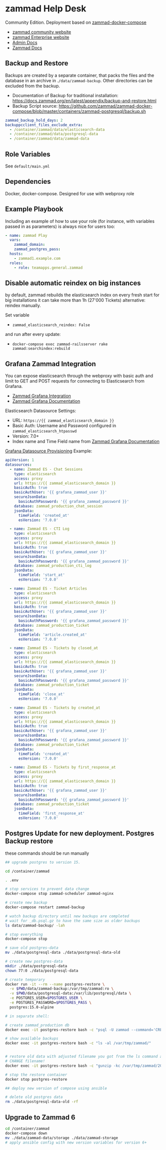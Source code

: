 # zammad Help Desk

Community Edition. Deployment based on [zammad-docker-compose](https://github.com/zammad/zammad-docker-compose)

* [zammad community website](https://zammad.org/)
* [zammad Enterprise website](https://zammad.com/)
* [Admin Docs](https://admin-docs.zammad.org/en/latest/index.html)
* [Zammad Docs](https://docs.zammad.org/en/latest/index.html)

## Backup and Restore

Backups are created by a separate container, that packs the files and the database in an archive in .`/data/zammad-backup`. Other directories can be excluded from the backup.

* Documentation of Backup for traditional installation: <https://docs.zammad.org/en/latest/appendix/backup-and-restore.html>
* Backup Script source: <https://github.com/zammad/zammad-docker-compose/blob/master/containers/zammad-postgresql/backup.sh>

~~~yaml
zammad_backup_hold_days: 2
backuppcclient_files_exclude_extra:
  - /container/zammad/data/elasticsearch-data
  - /container/zammad/data/postgresql-data
  - /container/zammad/data/zammad-data
~~~

## Role Variables

See `default/main.yml`

## Dependencies

Docker, docker-compose. Designed for use with webproxy role

## Example Playbook

Including an example of how to use your role (for instance, with variables passed in as parameters) is always nice for users too:

~~~yaml
- name: zammad Play
  vars:
    zammad_domain:
    zammad_postgres_pass:
  hosts:
    - zammad1.example.com
  roles:
    - role: teamapps.general.zammad
~~~

## Disable automatic reindex on big instances

by default, zammad rebuilds the elasticsearch index on every fresh start
for big installations it can take more than 1h (27'000 Tickets)
alternative: reindex manually.

Set variable

* `zammad_elasticsearch_reindex: False`

and run after every update:

* `docker-compose exec zammad-railsserver rake zammad:searchindex:rebuild`

## Grafana Zammad Integration

You can expose elasticsearch through the webproxy with basic auth and limit to GET and POST requests for connecting to Elasticsearch from Grafana.

* [Zammad Grafana Integration](https://zammad.com/de/produkt/features/grafana-integration)
* [Zammad Grafana Documentation](https://docs.zammad.org/en/latest/appendix/reporting-tools-thirdparty/grafana.html)

Elasticsearch Datasource Settings:

* URL: `https://{{ zammad_elasticsearch_domain }}`
* Basic Auth: Username and Password configured in `zammad_elasticsearch_htpasswd`
* Version: 7.0+
* Index name and Time Field name from [Zammad Grafana Documentation](https://docs.zammad.org/en/latest/appendix/reporting-tools-thirdparty/grafana.html#setting-up-required-data-sources)

[Grafana Datasource Provisioning](https://grafana.com/docs/grafana/latest/datasources/elasticsearch/#configure-the-data-source-with-provisioning) Example:

~~~yaml
apiVersion: 1
datasources:
  - name: Zammad ES - Chat Sessions
    type: elasticsearch
    access: proxy
    url: https://{{ zammad_elasticsearch_domain }}
    basicAuth: true
    basicAuthUser: '{{ grafana_zammad_user }}'
    secureJsonData:
      basicAuthPassword: '{{ grafana_zammad_password }}'
    database: zammad_production_chat_session
    jsonData:
      timeField: 'created_at'
      esVersion: '7.0.0'

  - name: Zammad ES - CTI Log
    type: elasticsearch
    access: proxy
    url: https://{{ zammad_elasticsearch_domain }}
    basicAuth: true
    basicAuthUser: '{{ grafana_zammad_user }}'
    secureJsonData:
      basicAuthPassword: '{{ grafana_zammad_password }}'
    database: zammad_production_cti_log
    jsonData:
      timeField: 'start_at'
      esVersion: '7.0.0'

  - name: Zammad ES - Ticket Articles
    type: elasticsearch
    access: proxy
    url: https://{{ zammad_elasticsearch_domain }}
    basicAuth: true
    basicAuthUser: '{{ grafana_zammad_user }}'
    secureJsonData:
      basicAuthPassword: '{{ grafana_zammad_password }}'
    database: zammad_production_ticket
    jsonData:
      timeField: 'article.created_at'
      esVersion: '7.0.0'

  - name: Zammad ES - Tickets by closed_at
    type: elasticsearch
    access: proxy
    url: https://{{ zammad_elasticsearch_domain }}
    basicAuth: true
    basicAuthUser: '{{ grafana_zammad_user }}'
    secureJsonData:
      basicAuthPassword: '{{ grafana_zammad_password }}'
    database: zammad_production_ticket
    jsonData:
      timeField: 'close_at'
      esVersion: '7.0.0'

  - name: Zammad ES - Tickets by created_at
    type: elasticsearch
    access: proxy
    url: https://{{ zammad_elasticsearch_domain }}
    basicAuth: true
    basicAuthUser: '{{ grafana_zammad_user }}'
    secureJsonData:
      basicAuthPassword: '{{ grafana_zammad_password }}'
    database: zammad_production_ticket
    jsonData:
      timeField: 'created_at'
      esVersion: '7.0.0'

  - name: Zammad ES - Tickets by first_response_at
    type: elasticsearch
    access: proxy
    url: https://{{ zammad_elasticsearch_domain }}
    basicAuth: true
    basicAuthUser: '{{ grafana_zammad_user }}'
    secureJsonData:
      basicAuthPassword: '{{ grafana_zammad_password }}'
    database: zammad_production_ticket
    jsonData:
      timeField: 'first_response_at'
      esVersion: '7.0.0'
~~~

## Postgres Update for new deployment. Postgres Backup restore

these commands should be run manually

~~~bash
## upgrade postgres to version 15.

cd /container/zammad

. .env

# stop services to prevent data change
docker-compose stop zammad-scheduler zammad-nginx

# create new backup
docker-compose restart zammad-backup

# watch backup directory until new backups are completed
# wait for _db.psql.gz to have the same size as older backups
ls data/zammad-backup/ -lah

# stop everything
docker-compose stop

# save old postgres-data
mv ./data/postgresql-data ./data/postgresql-data-old

# create new postgres-data
mkdir ./data/postgresql-data
chown 77:0 ./data/postgresql-data

# create temporary
docker run -it --rm --name postgres-restore \
  -v $PWD/data/zammad-backup:/var/tmp/zammad:ro \
  -v $PWD/data/postgresql-data:/var/lib/postgresql/data \
  -e POSTGRES_USER=$POSTGRES_USER \
  -e POSTGRES_PASSWORD=$POSTGRES_PASS \
  postgres:15.0-alpine

# in separate shell:

# create zammad_production db
docker exec -it postgres-restore bash -c "psql -U zammad --command='CREATE DATABASE zammad_production'"

# show available backups
docker exec -it postgres-restore bash -c "ls -al /var/tmp/zammad/"


# restore old data with adjusted filename you got from the ls command above
# CHANGE filename!
docker exec -it postgres-restore bash -c "gunzip -kc /var/tmp/zammad/20221117130512_zammad_db.psql.gz | psql -U zammad -d zammad_production"

# stop the restore container
docker stop postgres-restore

## deploy new version of compose using ansible

# delete old postgres data
rm ./data/postgresql-data-old -rf
~~~

## Upgrade to Zammad 6

~~~bash
cd /container/zammad
docker-compose down
mv ./data/zammad-data/storage ./data/zammad-storage
# apply ansible config with new version variables for version 6+
~~~
